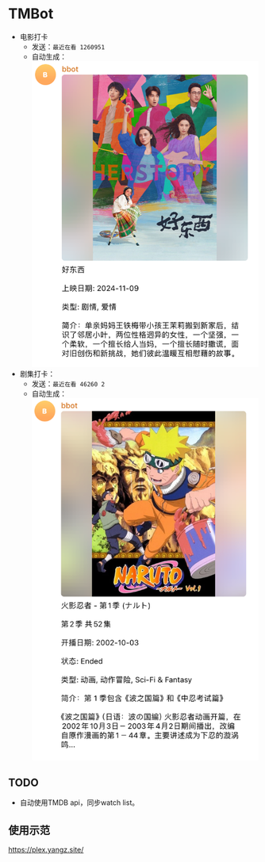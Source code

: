 # TMBot

- 电影打卡
    - 发送：`最近在看 1260951`
    - 自动生成：![](assets/2025-01-26-12-29-05.png)
- 剧集打卡：
    - 发送：`最近在看 46260 2`
    - 自动生成：![](assets/2025-01-26-12-30-00.png)

## TODO

- 自动使用TMDB api，同步watch list。

## 使用示范

<https://plex.yangz.site/>